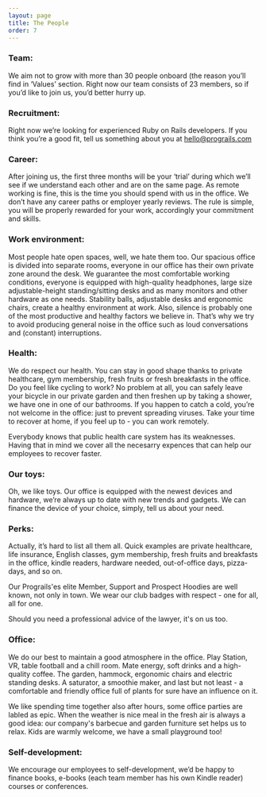 ```yaml
---
layout: page
title: The People
order: 7
---
```



### Team:

We aim not to grow with more than 30 people onboard (the reason you’ll find in ‘Values’ section. Right now our team consists of 23 members, so if you’d like to join us, you’d better hurry up.

### Recruitment:

Right now we’re looking for experienced Ruby on Rails developers. If you think you’re a good fit, tell us something about you at hello@prograils.com

### Career:

After joining us, the first three months will be your ‘trial’ during which we’ll see if we understand each other and are on the same page. As remote working is fine, this is the time you should spend with us in the office. We don’t have any career paths or employer yearly reviews. The rule is simple, you will be properly rewarded for your work, accordingly your commitment and skills.

### Work environment:

Most people hate open spaces, well, we hate them too. Our spacious office is divided into separate rooms, everyone in our office has their own private zone around the desk. We guarantee the most comfortable working conditions, everyone is equipped with high-quality headphones, large size adjustable-height standing/sitting desks and as many monitors and other hardware as one needs. Stability balls, adjustable desks and ergonomic chairs, create a healthy environment at work. Also, silence is probably one of the most productive and healthy factors we believe in. That’s why we try to avoid producing general noise in the office such as loud conversations and (constant) interruptions.


### Health:

We do respect our health. You can stay in good shape thanks to private healthcare, gym membership, fresh fruits or fresh breakfasts in the office. Do you feel like cycling to work? No problem at all, you can safely leave your bicycle in our private garden and then freshen up by taking a shower, we have one in one of our bathrooms. If you happen to catch a cold, you’re not welcome in the office: just to prevent spreading viruses. Take your time to recover at home, if you feel up to - you can work remotely.

Everybody knows that public health care system has its weaknesses. Having that in mind we cover all the necesarry expences that can help our employees to recover faster.

### Our toys:

Oh, we like toys. Our office is equipped with the newest devices and hardware, we’re always up to date with new trends and gadgets. We can finance the device of your choice, simply, tell us about your need.

### Perks:

Actually, it’s hard to list all them all. Quick examples are private healthcare, life insurance, English classes, gym membership, fresh fruits and breakfasts in the office, kindle readers, hardware needed, out-of-office days, pizza-days, and so on.

Our Prograils'es elite Member, Support and Prospect Hoodies are well known, not only in town. We wear our club badges with respect - one for all, all for one.

Should you need a professional advice of the lawyer, it's on us too.

### Office:

We do our best to maintain a good atmosphere in the office. Play Station, VR, table
football and a chill room. Mate energy, soft drinks and a high-quality coffee. The garden,
hammock, ergonomic chairs and electric standing desks. A saturator, a smoothie maker,
and last but not least - a comfortable and friendly office full of plants for sure have an
influence on it.

We like spending time together also after hours, some office parties are labled as epic. When the weather is nice meal in the fresh air is always a good idea: our company's barbecue and garden furniture set helps us to relax. Kids are warmly welcome, we have a small playground too!


### Self-development:

We encourage our employees to self-development, we’d be happy to finance books, e-books (each team member has his own Kindle reader) courses or conferences.
